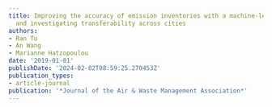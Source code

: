 ```yaml
---
title: Improving the accuracy of emission inventories with a machine-learning approach
  and investigating transferability across cities
authors:
- Ran Tu
- An Wang
- Marianne Hatzopoulou
date: '2019-01-01'
publishDate: '2024-02-02T08:59:25.270453Z'
publication_types:
- article-journal
publication: '*Journal of the Air & Waste Management Association*'
---
```

